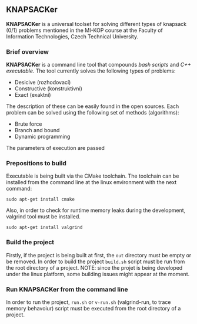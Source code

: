 ## KNAPSACKer

**KNAPSACKer** is a universal toolset for solving different types of knapsack (0/1) problems mentioned in the MI-KOP course at the Faculty of Information Technologies, Czech Technical University.

### Brief overview

**KNAPSACKer** is a command line tool that compounds *bash scripts* and *C++ executable*. The tool currently solves the following types of problems:
* Desicive (rozhodovací)
* Constructive (konstruktivní)
* Exact (exaktní)

The description of these can be easily found in the open sources. Each problem can be solved using the following set of methods (algorithms):
* Brute force
* Branch and bound
* Dynamic programming

The parameters of execution are passed 

### Prepositions to build

Executable is being built via the CMake toolchain. The toolchain can be installed from the command line at the linux environment with the next command:

`sudo apt-get install cmake`

Also, in order to check for runtime memory leaks during the development, valgrind tool must be installed.

`sudo apt-get install valgrind`

### Build the project

Firstly, if the project is being built at first, the `out` directory must be empty or be removed. In order to build the project `build.sh` script must be run from the root directory of a project. 
NOTE: since the projet is being developed under the linux platform, some building issues might appear at the moment.

### Run KNAPSACKer from the command line

In order to run the project, `run.sh` or `v-run.sh` (valgrind-run, to trace memory behavoiur) script must be executed from the root directory of a project.





